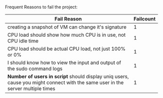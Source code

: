 Frequent Reasons to fail the project:

| Fail Reason                      | Failcount |
| -------------------------------- | --------- |
| creating a snapshot of VM can change it's signature | 1         |
| CPU load should show how much CPU is in use, not CPU idle time | 1         |
| CPU load should be actual CPU load, not just 100% or 0% | 1         |
| I should know how to view the input and output of the sudo command logs | 1         |
| **Number of users in script** should display uniq users, cause you might connect with the same user in the server multiple times | 1         |
